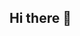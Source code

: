## Hi there 👋

<!--
**Steklowataa/Steklowataa** is a ✨ _special_ ✨ repository because its `README.md` (this file) appears on your GitHub profile.

Here are some ideas to get you started:

- 🔭 I am a Computer Science student at WSEI in Kraków, passionate about web and mobile app design. I also have a strong interest in graphic design and web aesthetics, allowing me to blend creativity with technical skills. Fast-learning and motivated, I am eager to gain practical experience and grow professionally in the dynamic IT industry.

- Frontend: JavaScript, React, Next.js, HTML, CSS, Tailwind CSS
Backend: C#, Python
Database: SQL Server, PostgreSQL 
Tools: Git, GitHub, Postman, JetBrains IDEs 
Design: Figma, Adobe Photoshop
-->
